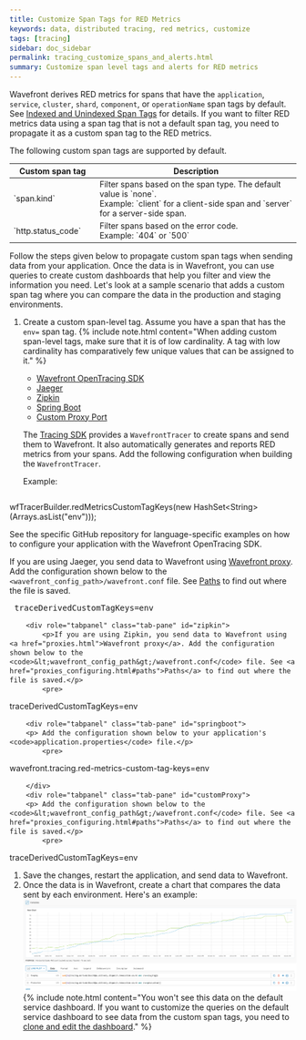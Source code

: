 ```yaml
---
title: Customize Span Tags for RED Metrics
keywords: data, distributed tracing, red metrics, customize
tags: [tracing]
sidebar: doc_sidebar
permalink: tracing_customize_spans_and_alerts.html
summary: Customize span level tags and alerts for RED metrics
---
```


Wavefront derives RED metrics for spans that have the `application`, `service`, `cluster`, `shard`, `component`, or `operationName` span tags by default. See [Indexed and Unindexed Span Tags](trace_data_details.html#indexed-and-unindexed-span-tags) for details. If you want to filter RED metrics data using a span tag that is not a default span tag, you need to propagate it as a custom span tag to the RED metrics.

The following custom span tags are supported by default.

<table>
<colgroup>
<col width="30"/>
<col width="70%"/>
</colgroup>
<thead>
<tr><th>Custom span tag</th><th>Description</th></tr>
</thead>
<tbody>
<tr>
<td markdown="span">`span.kind`</td>
<td markdown="span">Filter spans based on the span type. The default value is `none`.
<br/>Example: `client` for a client-side span and `server` for a server-side span.</td>
</tr>
<tr>
<td markdown="span">`http.status_code`</td>
<td markdown="span">Filter spans based on the error code. <br/>Example: `404` or `500`</td>
</tr>
</tbody>
</table>

Follow the steps given below to propagate custom span tags when sending data from your application. Once the data is in Wavefront, you can use queries to create custom dashboards that help you filter and view the information you need. Let's look at a sample scenario that adds a custom span tag where you can compare the data in the production and staging environments.

1. Create a custom span-level tag. Assume you have a span that has the `env=` span tag.
    {% include note.html content="When adding custom span-level tags, make sure that it is of low cardinality. A tag with low cardinality has comparatively few unique values that can be assigned to it." %}

    <ul id="profileTabs" class="nav nav-tabs">
        <li class="active"><a href="#tracingApplication" data-toggle="tab">Wavefront OpenTracing SDK</a></li>
        <li><a href="#jaeger" data-toggle="tab">Jaeger</a></li>
        <li><a href="#zipkin" data-toggle="tab">Zipkin</a></li>
        <li><a href="#springboot" data-toggle="tab">Spring Boot</a></li>
        <li><a href="#customProxy" data-toggle="tab">Custom Proxy Port</a></li>
    </ul>
      <div class="tab-content">
        <div role="tabpanel" class="tab-pane active" id="tracingApplication">
            <p>The <a href="tracing_instrumenting_frameworks.html#step-2-get-data-flowing-into-wavefront">Tracing SDK</a> provides a <code>WavefrontTracer</code> to create spans and send them to Wavefront. It also automatically generates and reports RED metrics from your spans. Add the following configuration when building the <code>WavefrontTracer</code>.</p>
            <p>Example:</p>
            <pre>
wfTracerBuilder.redMetricsCustomTagKeys(new HashSet&lt;String&gt;(Arrays.asList("env")));</pre>
            <p>See the specific GitHub repository for language-specific examples on how to configure your application with the Wavefront OpenTracing SDK.</p>
        </div>
        <div role="tabpanel" class="tab-pane" id="jaeger">
        <p>If you are using Jaeger, you send data to Wavefront using <a href="proxies.html">Wavefront proxy</a>. Add the configuration shown below to the <code>&lt;wavefront_config_path&gt;/wavefront.conf</code> file. See <a href="proxies_configuring.html#paths">Paths</a> to find out where the file is saved.</p>
            <pre>
traceDerivedCustomTagKeys=env
            </pre>
        </div>

        <div role="tabpanel" class="tab-pane" id="zipkin">
            <p>If you are using Zipkin, you send data to Wavefront using <a href="proxies.html">Wavefront proxy</a>. Add the configuration shown below to the <code>&lt;wavefront_config_path&gt;/wavefront.conf</code> file. See <a href="proxies_configuring.html#paths">Paths</a> to find out where the file is saved.</p>
            <pre>
traceDerivedCustomTagKeys=env
            </pre>
        </div>

        <div role="tabpanel" class="tab-pane" id="springboot">
        <p> Add the configuration shown below to your application's <code>application.properties</code> file.</p>
            <pre>
wavefront.tracing.red-metrics-custom-tag-keys=env
            </pre>

        </div>
        <div role="tabpanel" class="tab-pane" id="customProxy">
        <p> Add the configuration shown below to the <code>&lt;wavefront_config_path&gt;/wavefront.conf</code> file. See <a href="proxies_configuring.html#paths">Paths</a> to find out where the file is saved.</p>
            <pre>
traceDerivedCustomTagKeys=env
            </pre>
        </div>
      </div>
1. Save the changes, restart the application, and send data to Wavefront.
1. Once the data is in Wavefront, create a chart that compares the data sent by each environment. Here's an example:
    ![create a chart with custom span tags](/images/tracing_custom_span_tags.png)
    {% include note.html content="You won't see this data on the default service dashboard. If you want to customize the queries on the default service dashboard to see data from the custom span tags, you need to [clone and edit the dashboard](ui_dashboards.html#edit-or-clone-a-dashboard)." %}
